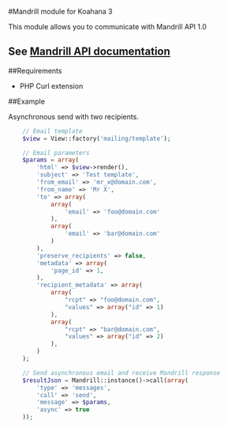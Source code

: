 #Mandrill module for Koahana 3

This module allows you to communicate with Mandrill API 1.0

See [Mandrill API documentation](https://github.com/kohana/kohana)
---

##Requirements
* PHP Curl extension

##Example

Asynchronous send with two recipients.

```php
    // Email template
    $view = View::factory('mailing/template');

    // Email parameters
    $params = array(
        'html' => $view->render(),
        'subject' => 'Test template',
        'from_email' => 'mr_x@domain.com',
        'from_name' => 'Mr X',
        'to' => array(
            array(
                'email' => 'foo@domain.com'
            ),
            array(
                'email' => 'bar@domain.com'
            )
        ),
        'preserve_recipients' => false,
        'metadata' => array(
            'page_id' => 1,
        ),
        'recipient_metadata' => array(
            array(
                "rcpt" => "foo@domain.com",
                "values" => array("id" => 1)
            ),
            array(
                "rcpt" => "bar@domain.com",
                "values" => array("id" => 2)
            ),
        )
    );

    // Send asynchronous email and receive Mandrill response
    $resultJson = Mandrill::instance()->call(array(
        'type' => 'messages',
        'call' => 'send',
        'message' => $params,
        'async' => true
    ));
```